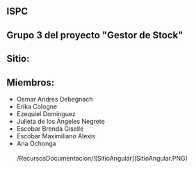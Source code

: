 ## ISPC<br>

## Grupo 3 del proyecto "Gestor de Stock"

## Sitio: 

## **Miembros:**

<ul>
  <li>Osmar Andres Debegnach</li>
  <li>Erika Cologne</li>
  <li>Ezequiel Dominguez</li>
  <li>Julieta de los Ángeles Negrete</li>
  <li>Escobar Brenda Giselle</li>
  <li>Escobar Maximiliano Alexis</li>
  <li>Ana Ochonga</li>

<br>
/RecursosDocumentacion/![SitioAngular](SitioAngular.PNG)
<br>
	
 